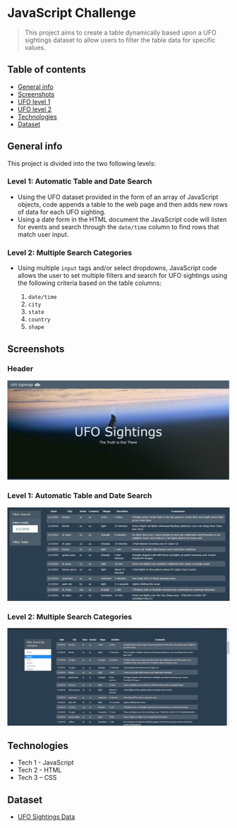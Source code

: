# JavaScript Challenge

> This project aims to create a table dynamically based upon a UFO sightings dataset to allow users to filter the table data for specific values.

## Table of contents
* [General info](#General_info)
* [Screenshots](#Screenshots)
* [UFO level 1]( https://github.com/mcastl/javascript-challenge/tree/main/UFO-level-1)
* [UFO level 2]( https://github.com/mcastl/javascript-challenge/tree/main/UFO-level-2)
* [Technologies](#technologies)
* [Dataset](#Dataset)

## General info
This project is divided into the two following levels:

### Level 1: Automatic Table and Date Search
* Using the UFO dataset provided in the form of an array of JavaScript objects, code appends a table to the web page and then adds new rows of data for each UFO sighting.
* Using a date form in the HTML document the JavaScript code will listen for events and search through the `date/time` column to find rows that match user input.

### Level 2: Multiple Search Categories 
* Using multiple `input` tags and/or select dropdowns, JavaScript code allows the user to set multiple filters and search for UFO sightings using the following criteria based on the table columns:

  1. `date/time`
  2. `city`
  3. `state`
  4. `country`
  5. `shape`

## Screenshots
### Header
![](Level1.JPG)
### Level 1: Automatic Table and Date Search
![](Filter.JPG)
### Level 2: Multiple Search Categories 
![](level2.png)

## Technologies
* Tech 1 - JavaScript
* Tech 2 - HTML
* Tech 3 – CSS	

## Dataset
* [UFO Sightings Data]( https://github.com/mcastl/javascript-challenge/blob/main/UFO-level-2/static/js/data.js)
